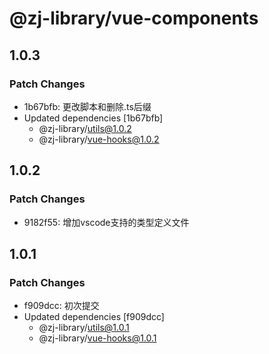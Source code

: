 # @zj-library/vue-components

## 1.0.3

### Patch Changes

-   1b67bfb: 更改脚本和删除.ts后缀
-   Updated dependencies [1b67bfb]
    -   @zj-library/utils@1.0.2
    -   @zj-library/vue-hooks@1.0.2

## 1.0.2

### Patch Changes

-   9182f55: 增加vscode支持的类型定义文件

## 1.0.1

### Patch Changes

-   f909dcc: 初次提交
-   Updated dependencies [f909dcc]
    -   @zj-library/utils@1.0.1
    -   @zj-library/vue-hooks@1.0.1
